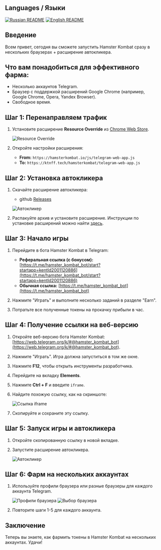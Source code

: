## Languages / Языки
[![Russian README](https://raw.githubusercontent.com/hjnilsson/country-flags/master/png100px/ru.png)](README.md) [![English README](https://raw.githubusercontent.com/hjnilsson/country-flags/master/png100px/us.png)](README_EN.md) 

## Введение

Всем привет, сегодня вы сможете запустить Hamster Kombat сразу в нескольких браузерах + расширение автокликера.


## Что вам понадобиться для эффективного фарма:

- Несколько аккаунтов Telegram.
- Браузер с поддержкой расширений Google Chrome (например, Google Chrome, Opera, Yandex Browser).
- Свободное время.

## Шаг 1: Перенаправляем трафик

1. Установите расширение **Resource Override** из [Chrome Web Store](https://chromewebstore.google.com/detail/resource-override/pkoacgokdfckfpndoffpifphamojphii).
   
   ![Resource Override](https://nztcdn.com/files/67c7240f-3f1b-47ef-b9f7-d1bc57817ced.webp)

2. Откройте настройки расширения:
   - **From:** `https://hamsterkombat.io/js/telegram-web-app.js` 
   - **To:** `https://ktnff.tech/hamsterkombat/telegram-web-app.js`

## Шаг 2: Установка автокликера

1. Скачайте расширение автокликера:
   - github [Releases](https://github.com/ilfae/autoclicker-browser-HamsterKombat/releases/tag/autoclicker-browser-HamsterKombat) 
   
   ![Автокликер](https://nztcdn.com/files/85120b92-f64c-4787-bc57-776bbd192930.webp)

2. Распакуйте архив и установите расширение. Инструкции по установке расширений можно найти [здесь](https://torus.gitbooks.io/sozdanie-rasshirenii-dlya-google-chrome/content/chapter1/loading-the-extension-folder.html).

## Шаг 3: Начало игры

1. Перейдите в бота Hamster Kombat в Telegram:

   - **Реферальная ссылка (с бонусом):** [https://t.me/hamster_kombat_bot/start?startapp=kentId2001120886](https://t.me/hamster_kombat_bot/start?startapp=kentId2001120886)
   - **Обычная ссылка:** [https://t.me/hamster_kombat_bot](https://t.me/hamster_kombat_bot)

2. Нажмите "Играть" и выполните несколько заданий в разделе "Earn".
3. Потратьте все полученные токены на прокачку прибыли в час.

## Шаг 4: Получение ссылки на веб-версию

1. Откройте веб-версию бота Hamster Kombat: [https://web.telegram.org/k/#@hamster_kombat_bot](https://web.telegram.org/k/#@hamster_kombat_bot).
2. Нажмите "Играть". Игра должна запуститься в том же окне.
3. Нажмите **F12**, чтобы открыть инструменты разработчика.
4. Перейдите на вкладку **Elements**.
5. Нажмите **Ctrl + F** и введите `iframe`.
6. Найдите похожую ссылку, как на скриншоте: 
   
   ![Ссылка iframe](https://nztcdn.com/files/edacd6b5-dce5-4bbf-8524-faf5b38bed1e.webp)
   
7. Скопируйте и сохраните эту ссылку.

## Шаг 5: Запуск игры и автокликера

1. Откройте скопированную ссылку в новой вкладке.
2. Запустите расширение автокликера. 

   ![Автокликер](https://nztcdn.com/files/526161bc-5535-4a73-b192-738cf4021b8d.webp)

## Шаг 6: Фарм на нескольких аккаунтах

1. Используйте профили браузера или разные браузеры для каждого аккаунта Telegram. 
   
   ![Профили браузера](https://nztcdn.com/files/3cbec8f7-03a1-4be6-932d-2edd0fa1149f.webp)
   ![Выбор браузера](https://nztcdn.com/files/42919b56-daa5-48a6-bebf-b3d168d7e7aa.webp)

2. Повторите шаги 1-5 для каждого аккаунта.

## Заключение

Теперь вы знаете, как фармить токены в Hamster Kombat на нескольких аккаунтах. Удачи! 
